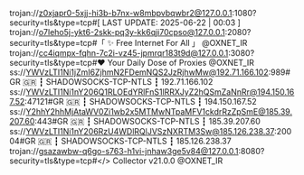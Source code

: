 trojan://z0xjapr0-5xjj-hi3b-b7nx-w8mbpvbqwbr2@127.0.0.1:1080?security=tls&type=tcp#[ LAST UPDATE: 2025-06-22 | 00:03 ]
trojan://o7leho5j-ykt6-2skk-pq3y-kk6qji70cpso@127.0.0.1:2080?security=tls&type=tcp#「 ✨ Free Internet For All 」 @OXNET_IR
trojan://cc4iqmpx-fqhn-7c2i-vz45-jpmrqr183t9d@127.0.0.1:3080?security=tls&type=tcp#❤️ Your Daily Dose of Proxies @OXNET_IR
ss://YWVzLTI1Ni1jZmI6ZjhmN2FDemNQS2JzRjhwMw@192.71.166.102:989#GR 🇬🇷 ┇ SHADOWSOCKS-TCP-NTLS ┇ 192.71.166.102
ss://YWVzLTI1Ni1nY206Q1RLOEdYRlFnS1lRRXJyZ2hQSmZaNnRr@194.150.167.52:47121#GR 🇬🇷 ┇ SHADOWSOCKS-TCP-NTLS ┇ 194.150.167.52
ss://Y2hhY2hhMjAtaWV0Zi1wb2x5MTMwNTpaMFV1ckdrRzZpSmE@185.39.207.60:443#GR 🇬🇷 ┇ SHADOWSOCKS-TCP-NTLS ┇ 185.39.207.60
ss://YWVzLTI1Ni1nY206RzU4WDlRQlJVSzNXRTM3Sw@185.126.238.37:20004#GR 🇬🇷 ┇ SHADOWSOCKS-TCP-NTLS ┇ 185.126.238.37
trojan://gsazawbw-q6go-s763-h1vi-jnhaw3ge5v84@127.0.0.1:8080?security=tls&type=tcp#</> Collector v21.0.0 @OXNET_IR